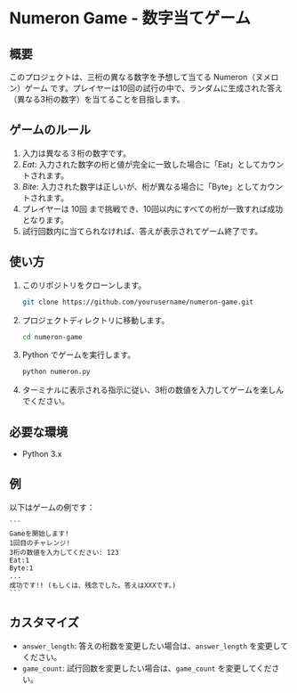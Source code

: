 # Numeron Game - 数字当てゲーム
## 概要
このプロジェクトは、三桁の異なる数字を予想して当てる Numeron（ヌメロン）ゲーム です。プレイヤーは10回の試行の中で、ランダムに生成された答え（異なる3桁の数字）を当てることを目指します。
## ゲームのルール
1. 入力は異なる３桁の数字です。
2. *Eat*: 入力された数字の桁と値が完全に一致した場合に「Eat」としてカウントされます。
3. *Bite*: 入力された数字は正しいが、桁が異なる場合に「Byte」としてカウントされます。
4. プレイヤーは 10回 まで挑戦でき、10回以内にすべての桁が一致すれば成功となります。
5. 試行回数内に当てられなければ、答えが表示されてゲーム終了です。
## 使い方
1. このリポジトリをクローンします。
    ```bash
    git clone https://github.com/yourusername/numeron-game.git
    ```

2. プロジェクトディレクトリに移動します。
    ```bash
    cd numeron-game
    ```

3. Python でゲームを実行します。
    ```bash
    python numeron.py
    ```

4. ターミナルに表示される指示に従い、3桁の数値を入力してゲームを楽しんでください。

## 必要な環境
- Python 3.x

## 例
以下はゲームの例です：

    ```
    Gameを開始します!
    1回目のチャレンジ!
    3桁の数値を入力してください: 123
    Eat:1
    Byte:1
    ...
    成功です!! (もしくは、残念でした。答えはXXXです。)
    ```

## カスタマイズ
- `answer_length`: 答えの桁数を変更したい場合は、`answer_length` を変更してください。
- `game_count`: 試行回数を変更したい場合は、`game_count` を変更してください。
